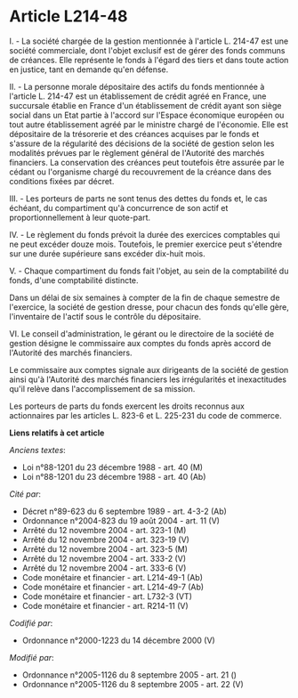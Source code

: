 # Article L214-48

I. - La société chargée de la gestion mentionnée à l'article L. 214-47 est une société commerciale, dont l'objet exclusif est
de gérer des fonds communs de créances. Elle représente le fonds à l'égard des tiers et dans toute action en justice, tant en
demande qu'en défense.

II. - La personne morale dépositaire des actifs du fonds mentionnée à l'article L. 214-47 est un établissement de crédit
agréé en France, une succursale établie en France d'un établissement de crédit ayant son siège social dans un Etat partie à
l'accord sur l'Espace économique européen ou tout autre établissement agréé par le ministre chargé de l'économie. Elle est
dépositaire de la trésorerie et des créances acquises par le fonds et s'assure de la régularité des décisions de la société
de gestion selon les modalités prévues par le règlement général de l'Autorité des marchés financiers. La conservation des
créances peut toutefois être assurée par le cédant ou l'organisme chargé du recouvrement de la créance dans des conditions
fixées par décret.

III. - Les porteurs de parts ne sont tenus des dettes du fonds et, le cas échéant, du compartiment qu'à concurrence de son
actif et proportionnellement à leur quote-part.

IV. - Le règlement du fonds prévoit la durée des exercices comptables qui ne peut excéder douze mois. Toutefois, le premier
exercice peut s'étendre sur une durée supérieure sans excéder dix-huit mois.

V. - Chaque compartiment du fonds fait l'objet, au sein de la comptabilité du fonds, d'une comptabilité distincte.

Dans un délai de six semaines à compter de la fin de chaque semestre de l'exercice, la société de gestion dresse, pour chacun
des fonds qu'elle gère, l'inventaire de l'actif sous le contrôle du dépositaire.

VI. Le conseil d'administration, le gérant ou le directoire de la société de gestion désigne le commissaire aux comptes du
fonds après accord de l'Autorité des marchés financiers.

Le commissaire aux comptes signale aux dirigeants de la société de gestion ainsi qu'à l'Autorité des marchés financiers les
irrégularités et inexactitudes qu'il relève dans l'accomplissement de sa mission.

Les porteurs de parts du fonds exercent les droits reconnus aux actionnaires par les articles L. 823-6 et L. 225-231 du code
de commerce.

**Liens relatifs à cet article**

_Anciens textes_:

  - Loi n°88-1201 du 23 décembre 1988 - art. 40 (M)
  - Loi n°88-1201 du 23 décembre 1988 - art. 40 (Ab)

_Cité par_:

  - Décret n°89-623 du 6 septembre 1989 - art. 4-3-2 (Ab)
  - Ordonnance n°2004-823 du 19 août 2004 - art. 11 (V)
  - Arrêté du 12 novembre 2004 - art. 323-1 (M)
  - Arrêté du 12 novembre 2004 - art. 323-19 (V)
  - Arrêté du 12 novembre 2004 - art. 323-5 (M)
  - Arrêté du 12 novembre 2004 - art. 333-2 (V)
  - Arrêté du 12 novembre 2004 - art. 333-6 (V)
  - Code monétaire et financier - art. L214-49-1 (Ab)
  - Code monétaire et financier - art. L214-49-7 (Ab)
  - Code monétaire et financier - art. L732-3 (VT)
  - Code monétaire et financier - art. R214-11 (V)

_Codifié par_:

  - Ordonnance n°2000-1223 du 14 décembre 2000 (V)

_Modifié par_:

  - Ordonnance n°2005-1126 du 8 septembre 2005 - art. 21 ()
  - Ordonnance n°2005-1126 du 8 septembre 2005 - art. 22 (V)
